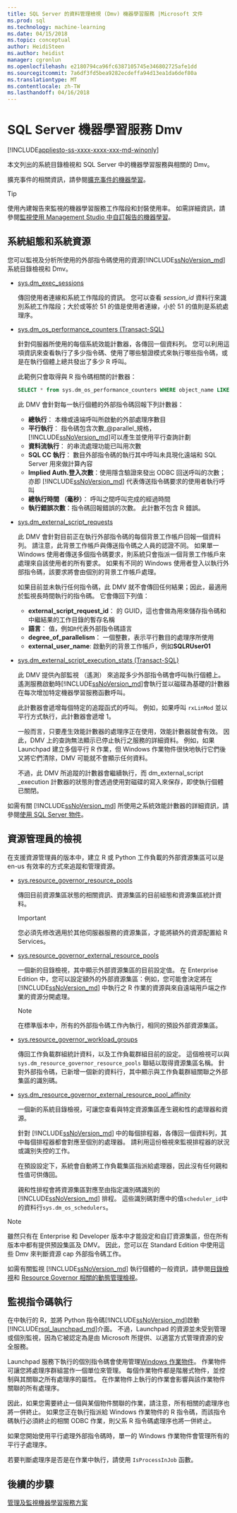 ```yaml
---
title: SQL Server 的資料管理檢視 (Dmv) 機器學習服務 |Microsoft 文件
ms.prod: sql
ms.technology: machine-learning
ms.date: 04/15/2018
ms.topic: conceptual
author: HeidiSteen
ms.author: heidist
manager: cgronlun
ms.openlocfilehash: e2180794ca96fc6387105745e346802725afe1dd
ms.sourcegitcommit: 7a6df3fd5bea9282ecdeffa94d13ea1da6def80a
ms.translationtype: MT
ms.contentlocale: zh-TW
ms.lasthandoff: 04/16/2018
---
```

# <a name="dmvs-for-sql-server-machine-learning-services"></a>SQL Server 機器學習服務 Dmv
[!INCLUDE[appliesto-ss-xxxx-xxxx-xxx-md-winonly](../../includes/appliesto-ss-xxxx-xxxx-xxx-md-winonly.md)]

本文列出的系統目錄檢視和 SQL Server 中的機器學習服務與相關的 Dmv。

擴充事件的相關資訊，請參閱[擴充事件的機器學習](../../advanced-analytics/r/extended-events-for-sql-server-r-services.md)。

> [!TIP]
> 使用內建報告來監視的機器學習服務工作階段和封裝使用率。 如需詳細資訊，請參閱[監視使用 Management Studio 中自訂報告的機器學習](../../advanced-analytics/r/monitor-r-services-using-custom-reports-in-management-studio.md)。

## <a name="system-configuration-and-system-resources"></a>系統組態和系統資源

您可以監視及分析所使用的外部指令碼使用的資源[!INCLUDE[ssNoVersion_md](../../includes/ssnoversion-md.md)]系統目錄檢視和 Dmv。

+ [ sys.dm_exec_sessions](../../relational-databases/system-dynamic-management-views/sys-dm-exec-sessions-transact-sql.md)

  傳回使用者連線和系統工作階段的資訊。 您可以查看 *session_id* 資料行來識別系統工作階段；大於或等於 51 的值是使用者連線，小於 51 的值則是系統處理序。

+ [sys.dm_os_performance_counters (Transact-SQL)](../../relational-databases/system-dynamic-management-views/sys-dm-os-performance-counters-transact-sql.md)

  針對伺服器所使用的每個系統效能計數器，各傳回一個資料列。  您可以利用這項資訊來查看執行了多少指令碼、使用了哪些驗證模式來執行哪些指令碼，或是在執行個體上總共發出了多少 R 呼叫。

  此範例只會取得與 R 指令碼相關的計數器：

  ```SQL
  SELECT * from sys.dm_os_performance_counters WHERE object_name LIKE '%External Scripts%'
  ```

  此 DMV 會針對每一執行個體的外部指令碼回報下列計數器：

  + **總執行**： 本機或遠端呼叫所啟動的外部處理序數目
  + **平行執行**： 指令碼包含次數_@parallel_規格，[!INCLUDE[ssNoVersion_md](../../includes/ssnoversion-md.md)]可以產生並使用平行查詢計劃
  + **資料流執行**： 的串流處理功能已叫用次數
  + **SQL CC 執行**： 數目外部指令碼的執行其中呼叫未具現化遠端和 SQL Server 用來做計算內容
  + **Implied Auth.登入次數**：使用隱含驗證來發出 ODBC 回送呼叫的次數；亦即 [!INCLUDE[ssNoVersion_md](../../includes/ssnoversion-md.md)] 代表傳送指令碼要求的使用者執行呼叫
  + **總執行時間 （毫秒）**： 呼叫之間呼叫完成的經過時間
  + **執行錯誤次數**：指令碼回報錯誤的次數。 此計數不包含 R 錯誤。


+ [sys.dm_external_script_requests](../../relational-databases/system-dynamic-management-views/sys-dm-external-script-requests.md)

  此 DMV 會針對目前正在執行外部指令碼的每個背景工作帳戶回報一個資料列。 請注意，此背景工作帳戶與傳送指令碼之人員的認證不同。 如果單一 Windows 使用者傳送多個指令碼要求，則系統只會指派一個背景工作帳戶來處理來自該使用者的所有要求。 如果有不同的 Windows 使用者登入以執行外部指令碼，該要求將會由個別的背景工作帳戶處理。

  如果目前並未執行任何指令碼，此 DMV 就不會傳回任何結果；因此，最適用於監視長時間執行的指令碼。 它會傳回下列值：

  + **external_script_request_id**： 的 GUID，這也會做為用來儲存指令碼和中繼結果的工作目錄的暫存名稱
  + **語言**： 值，例如`R`代表外部指令碼語言
  + **degree_of_parallelism**： 一個整數，表示平行數目的處理序所使用
  + **external_user_name**: 啟動列的背景工作帳戶，例如**SQLRUser01**

+ [sys.dm_external_script_execution_stats (Transact-SQL)](../../relational-databases/system-dynamic-management-views/sys-dm-external-script-execution-stats.md)

  此 DMV 提供內部監視 （遙測） 來追蹤多少外部指令碼會呼叫執行個體上。 遙測服務啟動時[!INCLUDE[ssNoVersion_md](../../includes/ssnoversion-md.md)]會執行並以磁碟為基礎的計數器在每次增加特定機器學習服務函數呼叫。

  此計數器會遞增每個特定的追蹤函式的呼叫。 例如，如果呼叫 `rxLinMod` 並以平行方式執行，此計數器會遞增 1。
  
  一般而言，只要產生效能計數器的處理序正在使用，效能計數器就會有效。 因此，DMV 上的查詢無法顯示已停止執行之服務的詳細資料。 例如，如果 Launchpad 建立多個平行 R 作業，但 Windows 作業物件很快地執行它們後又將它們清除，DMV 可能就不會顯示任何資料。
 
  不過，此 DMV 所追蹤的計數器會繼續執行，而 dm_external_script _execution 計數器的狀態則會透過使用對磁碟的寫入來保存，即使執行個體已關閉。
 
 如需有關 [!INCLUDE[ssNoVersion_md](../../includes/ssnoversion-md.md)] 所使用之系統效能計數器的詳細資訊，請參閱[使用 SQL Server 物件](../../relational-databases/performance-monitor/use-sql-server-objects.md)。

## <a name="resource-governor-views"></a>資源管理員的檢視

在支援資源管理員的版本中，建立 R 或 Python 工作負載的外部資源集區可以是 en-us 有效率的方式來追蹤和管理資源。

+ [sys.resource_governor_resource_pools](../../relational-databases/system-catalog-views/sys-resource-governor-resource-pools-transact-sql.md)

  傳回目前資源集區狀態的相關資訊、資源集區的目前組態和資源集區統計資料。

  > [!IMPORTANT]
  > 
  > 您必須先修改適用於其他伺服器服務的資源集區，才能將額外的資源配置給 R Services。

+ [sys.resource_governor_external_resource_pools](../../relational-databases/system-catalog-views/sys-resource-governor-external-resource-pools-transact-sql.md)

  一個新的目錄檢視，其中顯示外部資源集區的目前設定值。
  在 Enterprise Edition 中，您可以設定額外的外部資源集區：例如，您可能會決定將在 [!INCLUDE[ssNoVersion_md](../../includes/ssnoversion-md.md)] 中執行之 R 作業的資源與來自遠端用戶端之作業的資源分開處理。

  > [!NOTE]
  > 
  > 在標準版本中，所有的外部指令碼工作內執行，相同的預設外部資源集區。

+ [sys.resource_governor_workload_groups](../../relational-databases/system-catalog-views/sys-resource-governor-workload-groups-transact-sql.md)

  傳回工作負載群組統計資料，以及工作負載群組目前的設定。 這個檢視可以與 `sys.dm_resource_governor_resource_pools` 聯結以取得資源集區名稱。
  針對外部指令碼，已新增一個新的資料行，其中顯示與工作負載群組關聯之外部集區的識別碼。

+ [sys.dm_resource_governor_external_resource_pool_affinity](../../relational-databases/system-dynamic-management-views/sys-dm-resource-governor-external-resource-pool-affinity-transact-sql.md)

  一個新的系統目錄檢視，可讓您查看與特定資源集區產生親和性的處理器和資源。

  針對 [!INCLUDE[ssNoVersion_md](../../includes/ssnoversion-md.md)] 中的每個排程器，各傳回一個資料列，其中每個排程器都會對應至個別的處理器。 請利用這份檢視來監視排程器的狀況或識別失控的工作。

  在預設設定下，系統會自動將工作負載集區指派給處理器，因此沒有任何親和性值可供傳回。

  親和性排程會將資源集區對應至由指定識別碼識別的 [!INCLUDE[ssNoVersion_md](../../includes/ssnoversion-md.md)] 排程。 這些識別碼對應中的值`scheduler_id`中的資料行`sys.dm_os_schedulers`。


> [!NOTE] 
> 
> 雖然只有在 Enterprise 和 Developer 版本中才能設定和自訂資源集區，但在所有版本中都有提供預設集區及 DMV。 因此，您可以在 Standard Edition 中使用這些 Dmv 來判斷資源 cap 外部指令碼工作。

如需有關監視 [!INCLUDE[ssNoVersion_md](../../includes/ssnoversion-md.md)] 執行個體的一般資訊，請參閱[目錄檢視](../../relational-databases/system-catalog-views/catalog-views-transact-sql.md)和 [Resource Governor 相關的動態管理檢視](../../relational-databases/system-dynamic-management-views/resource-governor-related-dynamic-management-views-transact-sql.md)。

## <a name="monitoring-script-execution"></a>監視指令碼執行

在中執行的 R，並將 Python 指令碼[!INCLUDE[ssNoVersion_md](../../includes/ssnoversion-md.md)]啟動[!INCLUDE[rsql_launchpad_md](../../includes/rsql-launchpad-md.md)]介面。 不過，Launchpad 的資源並未受到管理或個別監視，因為它被認定為是由 Microsoft 所提供、以適當方式管理資源的安全服務。

Launchpad 服務下執行的個別指令碼會使用管理[Windows 作業物件](https://msdn.microsoft.com/library/windows/desktop/ms684161.aspx)。 作業物件可讓您將處理序群組當作一個單位來管理。 每個作業物件都是階層式物件，並控制與其關聯之所有處理序的屬性。 在作業物件上執行的作業會影響與該作業物件關聯的所有處理序。

因此，如果您需要終止一個與某個物件關聯的作業，請注意，所有相關的處理序也將一併終止。 如果您正在執行指派給 Windows 作業物件的 R 指令碼，而該指令碼執行必須終止的相關 ODBC 作業，則父系 R 指令碼處理序也將一併終止。

如果您開始使用平行處理外部指令碼時，單一的 Windows 作業物件會管理所有的平行子處理序。

若要判斷處理序是否是在作業中執行，請使用 `IsProcessInJob` 函數。

## <a name="next-steps"></a>後續的步驟

[管理及監視機器學習服務方案](../../advanced-analytics/r/managing-and-monitoring-r-solutions.md)
